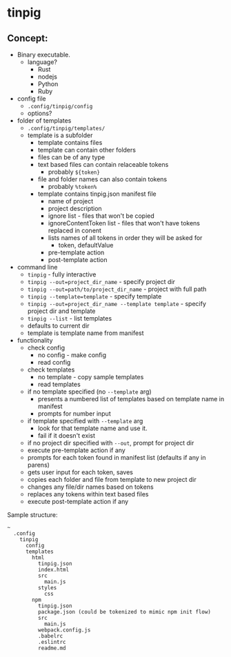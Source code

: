 # tinpig

## Concept:

- Binary executable.
  - language?
    - Rust
    - nodejs
    - Python
    - Ruby
- config file
  - `.config/tinpig/config`
  - options?
- folder of templates
  - `.config/tinpig/templates/`
  - template is a subfolder
    - template contains files
    - template can contain other folders
    - files can be of any type
    - text based files can contain relaceable tokens
      - probably `${token}`
    - file and folder names can also contain tokens
      - probably `%token%`
    - template contains tinpig.json manifest file
      - name of project
      - project description
      - ignore list - files that won't be copied
      - ignoreContentToken list - files that won't have tokens replaced in conent
      - lists names of all tokens in order they will be asked for
        - token, defaultValue
      - pre-template action
      - post-template action
- command line
  - `tinpig` - fully interactive
  - `tinpig --out=project_dir_name` - specify project dir
  - `tinpig --out=path/to/project_dir_name` - project with full path
  - `tinpig --template=template` - specify template
  - `tinpig --out=project_dir_name --template template` - specify project dir and template
  - `tinpig --list` - list templates
  - defaults to current dir
  - template is template name from manifest
- functionality
  - check config
    - no config - make config
    - read config
  - check templates
    - no template - copy sample templates
    - read templates
  - if no template specified (no `--template` arg)
    - presents a numbered list of templates based on template name in manifest
    - prompts for number input
  - if template specified with `--template` arg
    - look for that template name and use it.
    - fail if it doesn't exist
  - if no project dir specified with `--out`, prompt for project dir
  - execute pre-template action if any
  - prompts for each token found in manifest list (defaults if any in parens)
  - gets user input for each token, saves
  - copies each folder and file from template to new project dir
  - changes any file/dir names based on tokens
  - replaces any tokens within text based files
  - execute post-template action if any


Sample structure:

```
~
  .config
    tinpig
      config
      templates
        html
          tinpig.json
          index.html
          src
            main.js
          styles
            css
        npm
          tinpig.json
          package.json (could be tokenized to mimic npm init flow)
          src
            main.js
          webpack.config.js
          .babelrc
          .eslintrc
          readme.md
```
